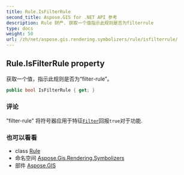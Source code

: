 ```yaml
---
title: Rule.IsFilterRule
second_title: Aspose.GIS for .NET API 参考
description: Rule 财产. 获取一个值指示此规则是否为filterrule
type: docs
weight: 50
url: /zh/net/aspose.gis.rendering.symbolizers/rule/isfilterrule/
---
```

## Rule.IsFilterRule property

获取一个值，指示此规则是否为“filter-rule”。

```csharp
public bool IsFilterRule { get; }
```

### 评论

"filter-rule" 将符号器应用于特征[`Filter`](../filter/)回报`true`对于功能.

### 也可以看看

* class [Rule](../)
* 命名空间 [Aspose.Gis.Rendering.Symbolizers](../../rule/)
* 部件 [Aspose.GIS](../../../)


